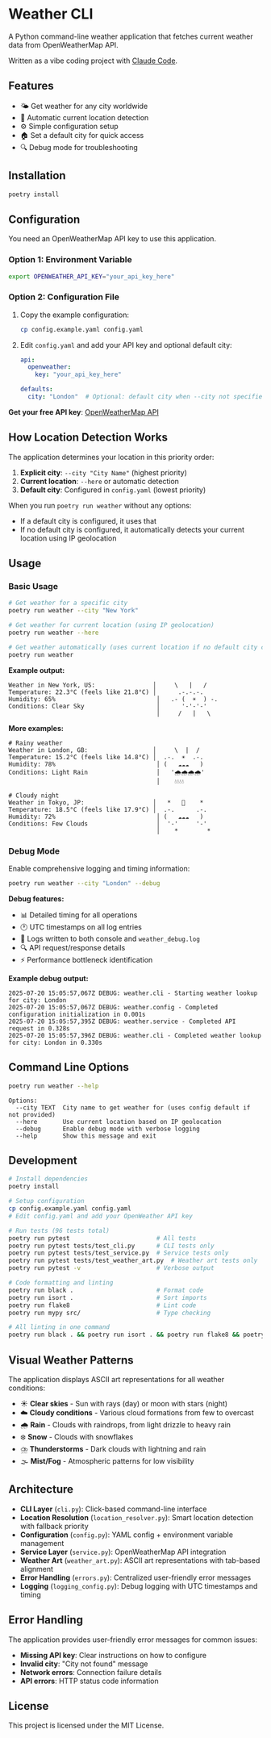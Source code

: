 # Weather CLI

A Python command-line weather application that fetches current weather data from OpenWeatherMap API.

Written as a vibe coding project with [Claude Code](https://claude.ai/code).

## Features

- 🌤️ Get weather for any city worldwide
- 📍 Automatic current location detection  
- ⚙️ Simple configuration setup
- 🏠 Set a default city for quick access
- 🔍 Debug mode for troubleshooting

## Installation

```bash
poetry install
```

## Configuration

You need an OpenWeatherMap API key to use this application.

### Option 1: Environment Variable

```bash
export OPENWEATHER_API_KEY="your_api_key_here"
```

### Option 2: Configuration File

1. Copy the example configuration:
   ```bash
   cp config.example.yaml config.yaml
   ```

2. Edit `config.yaml` and add your API key and optional default city:
   ```yaml
   api:
     openweather:
       key: "your_api_key_here"

   defaults:
     city: "London"  # Optional: default city when --city not specified
   ```

**Get your free API key**: [OpenWeatherMap API](https://openweathermap.org/api)

## How Location Detection Works

The application determines your location in this priority order:

1. **Explicit city**: `--city "City Name"` (highest priority)
2. **Current location**: `--here` or automatic detection
3. **Default city**: Configured in `config.yaml` (lowest priority)

When you run `poetry run weather` without any options:
- If a default city is configured, it uses that
- If no default city is configured, it automatically detects your current location using IP geolocation

## Usage

### Basic Usage

```bash
# Get weather for a specific city
poetry run weather --city "New York"

# Get weather for current location (using IP geolocation)
poetry run weather --here

# Get weather automatically (uses current location if no default city configured)
poetry run weather
```

**Example output:**
```
Weather in New York, US:                │     \   |   /    
Temperature: 22.3°C (feels like 21.8°C) │      .-.-.-.     
Humidity: 65%                            │   .- (  ☀️  ) -. 
Conditions: Clear Sky                    │      '-'-'-'     
                                         │     /   |   \    
```

**More examples:**
```
# Rainy weather
Weather in London, GB:                  │     \  |  /      
Temperature: 15.2°C (feels like 14.8°C) │  .-.  ☀️  .-.    
Humidity: 78%                            │ (   ☁️☁️☁️   )   
Conditions: Light Rain                   │   '🌧️🌧️🌧️🌧️'  
                                         │    💧💧💧💧     

# Cloudy night
Weather in Tokyo, JP:                   │   *   🌙    *   
Temperature: 18.5°C (feels like 17.9°C) │  .-.      .-.   
Humidity: 72%                            │ (   ☁️☁️☁️   )  
Conditions: Few Clouds                   │  '-'     '-'    
                                         │    *        *   
```

### Debug Mode

Enable comprehensive logging and timing information:

```bash
poetry run weather --city "London" --debug
```

**Debug features:**
- 📊 Detailed timing for all operations
- 🕐 UTC timestamps on all log entries
- 📝 Logs written to both console and `weather_debug.log`
- 🔍 API request/response details
- ⚡ Performance bottleneck identification

**Example debug output:**
```
2025-07-20 15:05:57,067Z DEBUG: weather.cli - Starting weather lookup for city: London
2025-07-20 15:05:57,067Z DEBUG: weather.config - Completed configuration initialization in 0.001s
2025-07-20 15:05:57,395Z DEBUG: weather.service - Completed API request in 0.328s
2025-07-20 15:05:57,396Z DEBUG: weather.cli - Completed weather lookup for city: London in 0.330s
```

## Command Line Options

```bash
poetry run weather --help
```

```
Options:
  --city TEXT  City name to get weather for (uses config default if not provided)
  --here       Use current location based on IP geolocation
  --debug      Enable debug mode with verbose logging
  --help       Show this message and exit
```

## Development

```bash
# Install dependencies
poetry install

# Setup configuration
cp config.example.yaml config.yaml
# Edit config.yaml and add your OpenWeather API key

# Run tests (96 tests total)
poetry run pytest                        # All tests
poetry run pytest tests/test_cli.py      # CLI tests only
poetry run pytest tests/test_service.py  # Service tests only
poetry run pytest tests/test_weather_art.py  # Weather art tests only
poetry run pytest -v                     # Verbose output

# Code formatting and linting
poetry run black .                       # Format code
poetry run isort .                       # Sort imports
poetry run flake8                        # Lint code
poetry run mypy src/                     # Type checking

# All linting in one command
poetry run black . && poetry run isort . && poetry run flake8 && poetry run mypy src/
```

## Visual Weather Patterns

The application displays ASCII art representations for all weather conditions:

- ☀️ **Clear skies** - Sun with rays (day) or moon with stars (night)
- ☁️ **Cloudy conditions** - Various cloud formations from few to overcast
- 🌧️ **Rain** - Clouds with raindrops, from light drizzle to heavy rain
- ❄️ **Snow** - Clouds with snowflakes
- ⛈️ **Thunderstorms** - Dark clouds with lightning and rain
- 🌫️ **Mist/Fog** - Atmospheric patterns for low visibility

## Architecture

- **CLI Layer** (`cli.py`): Click-based command-line interface
- **Location Resolution** (`location_resolver.py`): Smart location detection with fallback priority
- **Configuration** (`config.py`): YAML config + environment variable management  
- **Service Layer** (`service.py`): OpenWeatherMap API integration
- **Weather Art** (`weather_art.py`): ASCII art representations with tab-based alignment
- **Error Handling** (`errors.py`): Centralized user-friendly error messages
- **Logging** (`logging_config.py`): Debug logging with UTC timestamps and timing

## Error Handling

The application provides user-friendly error messages for common issues:

- **Missing API key**: Clear instructions on how to configure
- **Invalid city**: "City not found" message
- **Network errors**: Connection failure details
- **API errors**: HTTP status code information

## License

This project is licensed under the MIT License.
